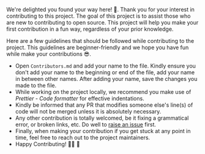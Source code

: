We're delighted you found your way here! 🕺. Thank you for your interest in contributing to this project. The goal of this project is to assist those who are new to contributing to open source. This project will help you make your first contribution in a fun way, regardless of your prior knowledge.

Here are a few guidelines that should be followed while contributing to the project. This guidelines are beginner-friendly and we hope you have fun while make your contributions 😎.

- Open `Contributors.md` and add your name to the file. Kindly ensure you don't add your name to the beginning or end of the file, add your name in between other names. After adding your name, save the changes you made to the file.
- While working on the project locally, we recommend you make use of *Prettier - Code formatter* for effective indentations.
- Kindly be informed that any PR that modifies someone else's line(s) of code will not be merged unless it is absolutely necessary.
- Any other contribution is totally welcomed, be it fixing a grammatical error, or broken links, etc. Do well to [raise an issue](https://github.com/CommunityPro/Practice-Contribution/issues/new/choose) first.
- Finally, when making your contribution if you get stuck at any point in time, feel free to reach out to the project maintainers.
- Happy Contributing! 👯👯  🕺
